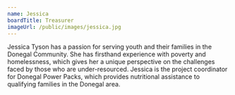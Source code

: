 ```yaml
---
name: Jessica
boardTitle: Treasurer
imageUrl: /public/images/jessica.jpg
---
```

Jessica Tyson has a passion for serving youth and their families in the Donegal Community. She has firsthand experience with poverty and homelessness, which gives her a unique perspective on the challenges faced by those who are under-resourced. Jessica is the project coordinator for Donegal Power Packs, which provides nutritional assistance to qualifying families in the Donegal area.
